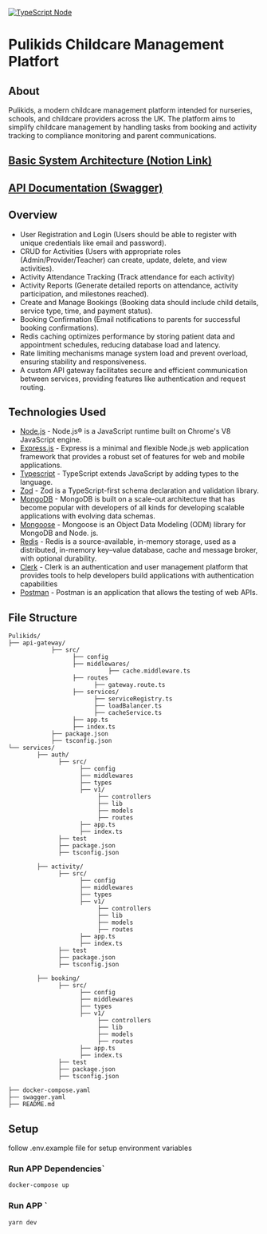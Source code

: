 [![TypeScript Node](logo.svg?sanitize=true)](https://typestrong.org/ts-node)

# Pulikids Childcare Management Platfort

## About
Pulikids, a modern childcare management platform intended for nurseries, schools, and childcare providers across the UK. The platform aims to simplify childcare management by handling tasks from booking and activity tracking to compliance monitoring and parent communications.
 
## [Basic System Architecture (Notion Link)](https://ali-akkas.notion.site/Pulikids-Childcare-Management-System-130621b480b5809d9f26f122c5f8ca50?pvs=4)

## [API Documentation (Swagger)](https://app.swaggerhub.com/apis/aliakkas006/childcare_management_platform/1.0.0)

## Overview

- User Registration and Login (Users should be able to register with unique credentials like email and password).
- CRUD for Activities (Users with appropriate roles (Admin/Provider/Teacher) can create, update, delete, and view activities).
- Activity Attendance Tracking (Track attendance for each activity)
- Activity Reports (Generate detailed reports on attendance, activity participation, and milestones reached).
- Create and Manage Bookings (Booking data should include child details, service type, time, and payment status).
- Booking Confirmation (Email notifications to parents for successful booking confirmations).
- Redis caching optimizes performance by storing patient data and appointment schedules, reducing database load and latency.
- Rate limiting mechanisms manage system load and prevent overload, ensuring stability and responsiveness.
- A custom API gateway facilitates secure and efficient communication between services, providing features like authentication and request routing.

## Technologies Used

- [Node.js](https://nodejs.org/en/) - Node.js® is a JavaScript runtime built on Chrome's V8 JavaScript engine.
- [Express.js](https://expressjs.com/) - Express is a minimal and flexible Node.js web application framework that provides a robust set of features for web and mobile applications.
- [Typescript](https://www.typescriptlang.org/) - TypeScript extends JavaScript by adding types to the language.
- [Zod](https://zod.dev/) - Zod is a TypeScript-first schema declaration and validation library.
- [MongoDB](https://www.mongodb.com/) - MongoDB is built on a scale-out architecture that has become popular with developers of all kinds for developing scalable applications with evolving data schemas. 
- [Mongoose](https://mongoosejs.com/) - Mongoose is an Object Data Modeling (ODM) library for MongoDB and Node. js.
- [Redis](https://redis.io/) - Redis is a source-available, in-memory storage, used as a distributed, in-memory key–value database, cache and message broker, with optional durability.
- [Clerk](https://clerk.com/) - Clerk is an authentication and user management platform that provides tools to help developers build applications with authentication capabilities
- [Postman](https://www.postman.com/) - Postman is an application that allows the testing of web APIs.

## File Structure

```
Pulikids/
├── api-gateway/
            ├── src/
                  ├── config
                  ├── middlewares/
                            ├── cache.middleware.ts
                  ├── routes
                        ├── gateway.route.ts
                  ├── services/
                        ├── serviceRegistry.ts
                        ├── loadBalancer.ts
                        ├── cacheService.ts
                  ├── app.ts
                  ├── index.ts
            ├── package.json
            ├── tsconfig.json
└── services/
        ├── auth/
              ├── src/
                    ├── config
                    ├── middlewares
                    ├── types
                    ├── v1/
                         ├── controllers
                         ├── lib
                         ├── models
                         ├── routes
                    ├── app.ts
                    ├── index.ts
              ├── test
              ├── package.json
              ├── tsconfig.json

        ├── activity/
              ├── src/
                    ├── config
                    ├── middlewares
                    ├── types
                    ├── v1/
                         ├── controllers
                         ├── lib
                         ├── models
                         ├── routes
                    ├── app.ts
                    ├── index.ts
              ├── test
              ├── package.json
              ├── tsconfig.json

        ├── booking/
              ├── src/
                    ├── config
                    ├── middlewares
                    ├── types
                    ├── v1/
                         ├── controllers
                         ├── lib
                         ├── models
                         ├── routes
                    ├── app.ts
                    ├── index.ts
              ├── test
              ├── package.json
              ├── tsconfig.json
        
├── docker-compose.yaml
├── swagger.yaml
├── README.md
```

## Setup

follow .env.example file for setup environment variables

### Run APP Dependencies`

```bash
docker-compose up
```
### Run APP `

```bash
yarn dev
```

